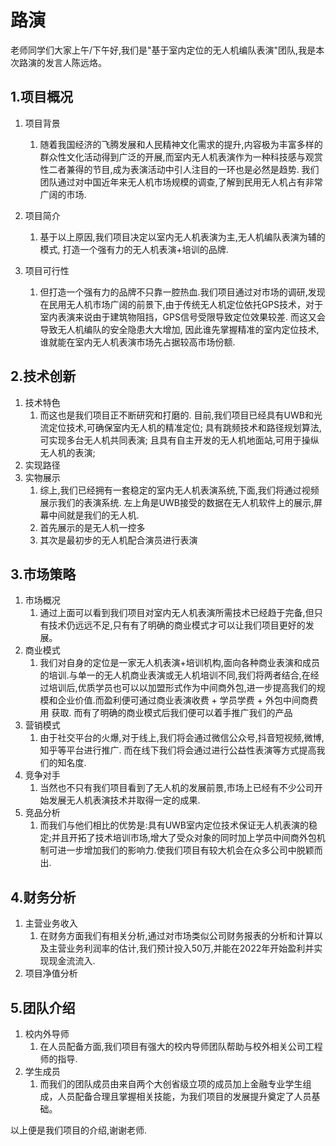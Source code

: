 # 路演

老师同学们大家上午/下午好,我们是"基于室内定位的无人机编队表演"团队,我是本次路演的发言人陈远烙。

## 1.项目概况

1. 项目背景
   1. 随着我国经济的飞腾发展和人民精神文化需求的提升,内容极为丰富多样的群众性文化活动得到广泛的开展,而室内无人机表演作为一种科技感与观赏性二者兼得的节目,成为表演活动中引人注目的一环也是必然是趋势. 我们团队通过对中国近年来无人机市场规模的调查,了解到民用无人机占有非常广阔的市场.

2. 项目简介
   1. 基于以上原因,我们项目决定以室内无人机表演为主,无人机编队表演为辅的模式, 打造一个强有力的无人机表演+培训的品牌.
3. 项目可行性
   1. 但打造一个强有力的品牌不只靠一腔热血.我们项目通过对市场的调研,发现在民用无人机市场广阔的前景下,由于传统无人机定位依托GPS技术，对于室内表演来说由于建筑物阻挡，GPS信号受限导致定位效果较差. 而这又会导致无人机编队的安全隐患大大增加, 因此谁先掌握精准的室内定位技术, 谁就能在室内无人机表演市场先占据较高市场份额.

## 2.技术创新

1. 技术特色
   1. 而这也是我们项目正不断研究和打磨的. 目前,我们项目已经具有UWB和光流定位技术,可确保室内无人机的精准定位; 具有跳频技术和路径规划算法,可实现多台无人机共同表演; 且具有自主开发的无人机地面站,可用于操纵无人机的表演;
2. 实现路径
3. 实物展示
   1. 综上,我们已经拥有一套稳定的室内无人机表演系统,下面,我们将通过视频展示我们的表演系统. 左上角是UWB接受的数据在无人机软件上的展示,屏幕中间就是我们的无人机.
   2. 首先展示的是无人机一控多
   3. 其次是最初步的无人机配合演员进行表演

## 3.市场策略

1. 市场概况
   1. 通过上面可以看到我们项目对室内无人机表演所需技术已经趋于完备,但只有技术仍远远不足,只有有了明确的商业模式才可以让我们项目更好的发展。
2. 商业模式
   1. 我们对自身的定位是一家无人机表演+培训机构,面向各种商业表演和成员的培训.与单一的无人机商业表演或无人机培训不同,我们将两者结合,在经过培训后,优质学员也可以以加盟形式作为中间商外包,进一步提高我们的规模和企业价值.而盈利便可通过商业表演收费 + 学员学费 + 外包中间商费用 获取. 而有了明确的商业模式后我们便可以着手推广我们的产品
3. 营销模式
   1. 由于社交平台的火爆,对于线上,我们将会通过微信公众号,抖音短视频,微博,知乎等平台进行推广. 而在线下我们将会通过进行公益性表演等方式提高我们的知名度.
4. 竞争对手
   1. 当然也不只有我们项目看到了无人机的发展前景,市场上已经有不少公司开始发展无人机表演技术并取得一定的成果.
5. 竞品分析
   1. 而我们与他们相比的优势是:具有UWB室内定位技术保证无人机表演的稳定;并且开拓了技术培训市场,增大了受众对象的同时加上学员中间商外包机制可进一步增加我们的影响力.使我们项目有较大机会在众多公司中脱颖而出.

## 4.财务分析

1. 主营业务收入
   1. 在财务方面我们有相关分析,通过对市场类似公司财务报表的分析和计算以及主营业务利润率的估计,我们预计投入50万,并能在2022年开始盈利并实现现金流流入.
2. 项目净值分析

## 5.团队介绍

1. 校内外导师
   1. 在人员配备方面,我们项目有强大的校内导师团队帮助与校外相关公司工程师的指导.
2. 学生成员
   1. 而我们的团队成员由来自两个大创省级立项的成员加上金融专业学生组成，人员配备合理且掌握相关技能，为我们项目的发展提升奠定了人员基础。

以上便是我们项目的介绍,谢谢老师.
